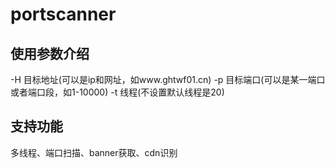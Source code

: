 # portscanner
## 使用参数介绍
-H 目标地址(可以是ip和网址，如www.ghtwf01.cn)
-p 目标端口(可以是某一端口或者端口段，如1-10000)
-t 线程(不设置默认线程是20)
## 支持功能
多线程、端口扫描、banner获取、cdn识别
